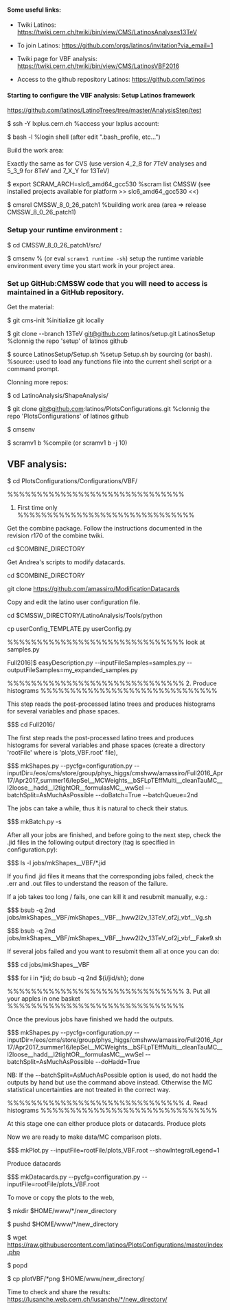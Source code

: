 #### Some useful links:

* Twiki Latinos: https://twiki.cern.ch/twiki/bin/view/CMS/LatinosAnalyses13TeV

* To join Latinos: https://github.com/orgs/latinos/invitation?via_email=1

* Twiki page for VBF analysis: https://twiki.cern.ch/twiki/bin/view/CMS/LatinosVBF2016

* Access to the github repository Latinos: https://github.com/latinos

#### Starting to configure the VBF analysis: Setup Latinos framework

https://github.com/latinos/LatinoTrees/tree/master/AnalysisStep/test

$ ssh -Y lxplus.cern.ch                     %access your lxplus account:

$ bash -l                                   %login shell (after edit ".bash_profile, etc...")

Build the work area:

Exactly the same as for CVS (use version 4_2_8 for 7TeV analyses and 5_3_9 for 8TeV and 7_X_Y for 13TeV)

$ export SCRAM_ARCH=slc6_amd64_gcc530    %scram list CMSSW (see installed projects available for platform >> slc6_amd64_gcc530 <<)

$ cmsrel CMSSW_8_0_26_patch1                        %building work area (area => release CMSSW_8_0_26_patch1)

### Setup your runtime environment :

$ cd CMSSW_8_0_26_patch1/src/                       

$ cmsenv                                    % (or eval `scramv1 runtime -sh`) setup the runtime variable environment every time you start work in your project area.

### Set up GitHub:CMSSW code that you will need to access is maintained in a GitHub repository.

Get the material:

$ git cms-init                              %initialize git locally

$ git clone --branch 13TeV git@github.com:latinos/setup.git LatinosSetup   %clonnig the repo 'setup' of latinos github

$ source LatinosSetup/Setup.sh              %setup Setup.sh by sourcing (or bash). %source: used to load any functions file into the current shell script or a command prompt.

Clonning more repos:

$ cd LatinoAnalysis/ShapeAnalysis/

$ git clone git@github.com:latinos/PlotsConfigurations.git %clonnig the repo 'PlotsConfigurations' of latinos github

$ cmsenv

$ scramv1 b                                 %compile (or scramv1 b -j 10)

## VBF analysis:

$ cd PlotsConfigurations/Configurations/VBF/

%%%%%%%%%%%%%%%%%%%%%%%%%%%%%%
1. First time only 
%%%%%%%%%%%%%%%%%%%%%%%%%%%%%%

Get the combine package. Follow the instructions documented in the revision r170 of the combine twiki.

cd $COMBINE_DIRECTORY

Get Andrea's scripts to modify datacards.

cd $COMBINE_DIRECTORY

git clone https://github.com/amassiro/ModificationDatacards

Copy and edit the latino user configuration file.

cd $CMSSW_DIRECTORY/LatinoAnalysis/Tools/python

cp userConfig_TEMPLATE.py userConfig.py

%%%%%%%%%%%%%%%%%%%%%%%%%%%%%%
look at samples.py

Full2016]$ easyDescription.py   --inputFileSamples=samples.py   --outputFileSamples=my_expanded_samples.py

%%%%%%%%%%%%%%%%%%%%%%%%%%%%%%
2. Produce histograms
%%%%%%%%%%%%%%%%%%%%%%%%%%%%%%

This step reads the post-processed latino trees and produces histograms for several variables and phase spaces.

$$$$$$$$$$$$$$$$$$$ cd Full2016/

The first step reads the post-processed latino trees and produces histograms for several variables and phase spaces (create a directory 'rootFile' where is 'plots_VBF.root' file),

$$$$$$$$$$$$$$$$$$$ mkShapes.py             --pycfg=configuration.py             --inputDir=/eos/cms/store/group/phys_higgs/cmshww/amassiro/Full2016_Apr17/Apr2017_summer16/lepSel__MCWeights__bSFLpTEffMulti__cleanTauMC__l2loose__hadd__l2tightOR__formulasMC__wwSel             --batchSplit=AsMuchAsPossible            --doBatch=True            --batchQueue=2nd

The jobs can take a while, thus it is natural to check their status.

$$$$$$$$$$$$$$$$$$$ mkBatch.py         -s

After all your jobs are finished, and before going to the next step, check the .jid files in the following output directory (tag is specified in configuration.py):

$$$$$$$$$$$$$$$$$$$ ls -l jobs/mkShapes__VBF/*.jid
    
If you find .jid files it means that the corresponding jobs failed, check the .err and .out files to understand the reason of the failure.

If a job takes too long / fails, one can kill it and resubmit manually, e.g.:

$$$$$$$$$$$$$$$$$$$ bsub -q 2nd jobs/mkShapes__VBF/mkShapes__VBF__hww2l2v_13TeV_of2j_vbf__Vg.sh

$$$$$$$$$$$$$$$$$$$ bsub -q 2nd jobs/mkShapes__VBF/mkShapes__VBF__hww2l2v_13TeV_of2j_vbf__Fake9.sh

If several jobs failed and you want to resubmit them all at once you can do:

$$$$$$$$$$$$$$$$$$$ cd jobs/mkShapes__VBF

$$$$$$$$$$$$$$$$$$$ for i in *jid; do bsub -q 2nd ${i/jid/sh}; done

%%%%%%%%%%%%%%%%%%%%%%%%%%%%%%
3. Put all your apples in one basket
%%%%%%%%%%%%%%%%%%%%%%%%%%%%%%

Once the previous jobs have finished we hadd the outputs.

$$$$$$$$$$$$$$$$$$$ mkShapes.py            --pycfg=configuration.py             --inputDir=/eos/cms/store/group/phys_higgs/cmshww/amassiro/Full2016_Apr17/Apr2017_summer16/lepSel__MCWeights__bSFLpTEffMulti__cleanTauMC__l2loose__hadd__l2tightOR__formulasMC__wwSel             --batchSplit=AsMuchAsPossible             --doHadd=True

NB: If the --batchSplit=AsMuchAsPossible option is used, do not hadd the outputs by hand but use the command above instead.
    Otherwise the MC statistical uncertainties are not treated in the correct way.

%%%%%%%%%%%%%%%%%%%%%%%%%%%%%%
4. Read histograms
%%%%%%%%%%%%%%%%%%%%%%%%%%%%%%

At this stage one can either produce plots or datacards.
Produce plots

Now we are ready to make data/MC comparison plots.

$$$$$$$$$$$$$$$$$$$ mkPlot.py              --inputFile=rootFile/plots_VBF.root           --showIntegralLegend=1

Produce datacards

$$$$$$$$$$$$$$$$$$$ mkDatacards.py             --pycfg=configuration.py          --inputFile=rootFile/plots_VBF.root

To move or copy the plots to the web,

$ mkdir $HOME/www/*/new_directory

$ pushd $HOME/www/*/new_directory

$ wget https://raw.githubusercontent.com/latinos/PlotsConfigurations/master/index.php

$ popd

$ cp plotVBF/*png $HOME/www/new_directory/

Time to check and share the results: https://lusanche.web.cern.ch/lusanche/*/new_directory/
